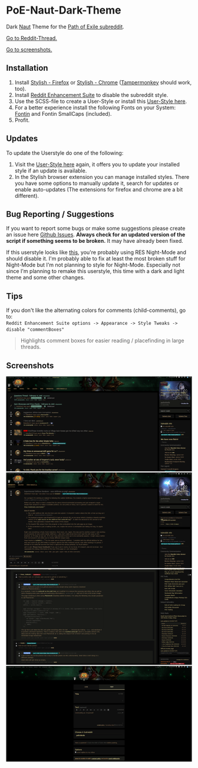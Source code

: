 # PoE-Naut-Dark-Theme  

Dark [Naut](https://www.reddit.com/r/naut) Theme for the [Path of Exile subreddit](https://www.reddit.com/r/pathofexile/).

[Go to Reddit-Thread.](https://www.reddit.com/r/pathofexile/comments/46o4fo/modern_dark_subreddit_theme_usable_with_stylish/)  

[Go to screenshots.](#screenshots)

## Installation  

1. Install [Stylish - Firefox](https://addons.mozilla.org/de/firefox/addon/stylish/) or  [Stylish - Chrome](https://chrome.google.com/webstore/detail/stylish/fjnbnpbmkenffdnngjfgmeleoegfcffe?hl=de) ([Tampermonkey](https://tampermonkey.net/) should work, too).
2. Install [Reddit Enhancement Suite](http://redditenhancementsuite.com/) to disable the subreddit style.
3. Use the SCSS-file to create a User-Style or install this [User-Style here](https://userstyles.org/styles/124480/path-of-exile-reddit-dark-theme).
4. For a better experience install the following Fonts on your System: [Fontin](http://www.fontsquirrel.com/fonts/fontin) and Fontin SmallCaps (included).
5. Profit.

## Updates  

To update the Userstyle do one of the following:  

1. Visit the [User-Style here](https://userstyles.org/styles/124480/path-of-exile-reddit-dark-theme) again, it offers you to update your installed style if an update is available.
2. In the Stylish browser extension you can manage installed styles. There you have some options to manually update it, search for updates or enable auto-updates (The extensions for firefox and chrome are a bit different).

## Bug Reporting / Suggestions  

If you want to report some bugs or make some suggestions please create an issue here [Github Issues](https://github.com/Eruyome/PoE-Naut-Dark-Theme/issues). **Always check for an updated version of the script if something seems to be broken.** It may have already been fixed. 

If this userstyle looks like [this](/images-uncompressed/screenshots/error.png?raw=true), you're probably using RES Night-Mode and should disable it. I'm probably able to fix at least the most broken stuff for Night-Mode but I'm not planning to style for Night-Mode. Especially not since I'm planning to remake this userstyle, this time with a dark and light theme and some other changes.


## Tips  

If you don't like the alternating colors for comments (child-comments), go to:  
`Reddit Enhancement Suite options -> Appearance -> Style Tweaks -> disable "commentBoxes"`
> Highlights comment boxes for easier reading / placefinding in large threads.

## Screenshots

![Screenshot](/images-uncompressed/screenshots/scr-01-min-update.png?raw=true "Screenshot 01") 
![Screenshot](/images-uncompressed//screenshots/scr-02-min.png?raw=true "Screenshot 02")
![Screenshot](/images-uncompressed//screenshots/scr-03-min.png?raw=true "Screenshot 03")
![Screenshot](/images-uncompressed//screenshots/scr-04-min.png?raw=true "Screenshot 04")
